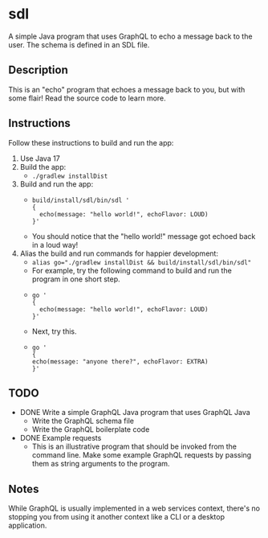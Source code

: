 # sdl

A simple Java program that uses GraphQL to echo a message back to the user. The schema is defined in an SDL file.

## Description

This is an "echo" program that echoes a message back to you, but with some flair! Read the source code to learn more.

## Instructions

Follow these instructions to build and run the app:

1. Use Java 17
2. Build the app:
    * `./gradlew installDist`
3. Build and run the app:
    * ```
      build/install/sdl/bin/sdl ' 
      {
        echo(message: "hello world!", echoFlavor: LOUD)
      }'
      ```
    * You should notice that the "hello world!" message got echoed back in a loud way!
4. Alias the build and run commands for happier development:
    * `alias go="./gradlew installDist && build/install/sdl/bin/sdl"`
    * For example, try the following command to build and run the program in one short step.
    * ```
      go ' 
      {
        echo(message: "hello world!", echoFlavor: LOUD)
      }'
      ```
    * Next, try this.  
    * ```
      go '
      {
      echo(message: "anyone there?", echoFlavor: EXTRA)
      }'
      ```    

## TODO

* DONE Write a simple GraphQL Java program that uses GraphQL Java
    * Write the GraphQL schema file
    * Write the GraphQL boilerplate code
* DONE Example requests
    * This is an illustrative program that should be invoked from the command line. Make some example GraphQL requests
      by passing them as string arguments to the program.

## Notes

While GraphQL is usually implemented in a web services context, there's no stopping you from using it another context
like a CLI or a desktop application.
